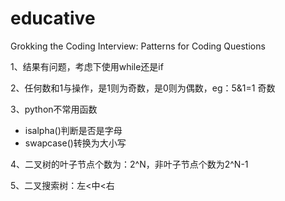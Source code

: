 # educative


Grokking the Coding Interview: Patterns for Coding Questions



1、结果有问题，考虑下使用while还是if

2、任何数和1与操作，是1则为奇数，是0则为偶数，eg：5&1=1 奇数

3、python不常用函数
 + isalpha()判断是否是字母
 + swapcase()转换为大小写
 
4、二叉树的叶子节点个数为：2^N，非叶子节点个数为2^N-1

5、二叉搜索树：左<中<右
